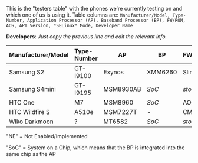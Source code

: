 This is the "testers table" with the phones we're currently testing on and which one of us is using it. Table columns are: `Manufacturer/Model, Type-Number, Application Processor (AP), Baseband Processor (BP), FW/ROM, AOS, API Version, *SELinux* Mode, Developer Name`

**Developers**: *Just copy the previous line and edit the relevant info.*

| Manufacturer/Model    | Type-Number | AP  | BP  | FW/ROM | AOS | API | SELmode | DEV |
|:--------------------- |:----------- | --- | --- |:------ |:--- | --- |:------- |:--- |
Samsung S2 | GT-I9100 | Exynos | XMM6260 | SlimKat | KK4.4.2b4 | 19 | Permissive | E:V:A
Samsung S4mini | GT-I9195 | MSM8930AB | *SoC* | *stock* | JB4.2.2 | 17 | Enforcing | E:V:A
HTC One | M7 | MSM8960 | *SoC* | AOKP | KK4.4.4 | 19 | Permissive | SecUpwN
HTC Wildfire S | A510e | MSM7227T | - | CM10.1 | JB4.2.2 | | | He3556 |
Wiko Darkmoon | ? | MT6582 | *SoC* | *stock* | JB4.2.2 | | *NE*| andr3jx |

"NE" = Not Enabled/Implemented

"SoC" = System on a Chip, which means that the BP is integrated into the same chip as the AP